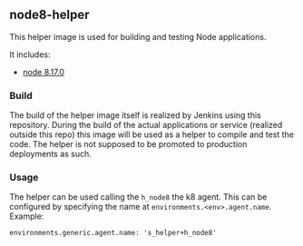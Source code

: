 ## node8-helper
This helper image is used for building and testing Node applications.

It includes:
- [node 8.17.0](https://nodejs.org)

### Build
The build of the helper image itself is realized by Jenkins using this repository. During the build of the actual applications or service (realized outside this repo) this image will be used as a helper to compile and test the code. The helper is not supposed to be promoted to production deployments as such.

### Usage
The helper can be used calling the ```h_node8``` the k8 agent. This can be configured by specifying the name at ```environments.<env>.agent.name```. Example:
```
environments.generic.agent.name: 's_helper+h_node8'
```
